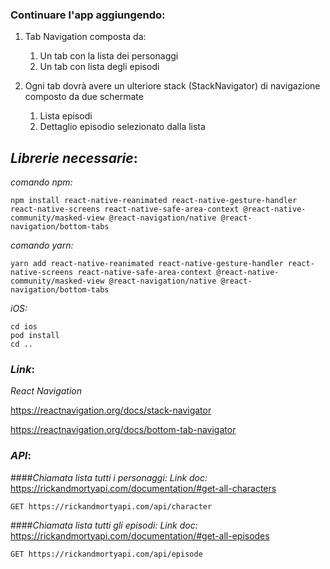### Continuare l'app aggiungendo:

1. Tab Navigation composta da:
	1. Un tab con la lista dei personaggi
	1. Un tab con lista degli episodi

1. Ogni tab dovrà avere un ulteriore stack (StackNavigator) di navigazione composto da due schermate
	1. Lista episodi
	1. Dettaglio episodio selezionato dalla lista



## *Librerie necessarie*:
*comando npm:*
```
npm install react-native-reanimated react-native-gesture-handler react-native-screens react-native-safe-area-context @react-native-community/masked-view @react-navigation/native @react-navigation/bottom-tabs
```

*comando yarn:*
```
yarn add react-native-reanimated react-native-gesture-handler react-native-screens react-native-safe-area-context @react-native-community/masked-view @react-navigation/native @react-navigation/bottom-tabs
```

*iOS:*
```
cd ios
pod install
cd ..
```

### *Link*:

*React Navigation*

https://reactnavigation.org/docs/stack-navigator

https://reactnavigation.org/docs/bottom-tab-navigator


### *API*:

####*Chiamata lista tutti i personaggi:*
*Link doc:* https://rickandmortyapi.com/documentation/#get-all-characters
```
GET https://rickandmortyapi.com/api/character
```
####*Chiamata lista tutti gli episodi:*
*Link doc:* https://rickandmortyapi.com/documentation/#get-all-episodes
```
GET https://rickandmortyapi.com/api/episode
```
